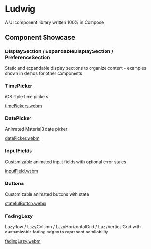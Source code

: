 # Ludwig
A UI component library written 100% in Compose

## Component Showcase
### DisplaySection / ExpandableDisplaySection / PreferenceSection
Static and expandable display sections to organize content - examples shown in demos for other components

### TimePicker
iOS style time pickers

[timePickers.webm](https://github.com/baec23/ludwig/assets/65561206/f4d11d3f-1545-4ecb-8fa1-aac4c2554cc1)

### DatePicker
Animated Material3 date picker

[datePicker.webm](https://github.com/baec23/ludwig/assets/65561206/869051f0-cf0a-4b8f-9127-e86e30c26557)

### InputFields
Customizable animated input fields with optional error states

[inputField.webm](https://github.com/baec23/ludwig/assets/65561206/769c1a66-49b7-4f12-918c-879080a45023)

### Buttons
Customizable animated buttons with state

[statefulButton.webm](https://github.com/baec23/ludwig/assets/65561206/ed701dd8-7070-4f72-96ec-e9ffd4c2fac3)

### FadingLazy
LazyRow / LazyColumn / LazyHorizontalGrid / LazyVerticalGrid with customizable fading edges to represent scrollability

[fadingLazy.webm](https://github.com/baec23/ludwig/assets/65561206/13d63f59-767f-4602-a882-b0a8e7f1a1e3)

